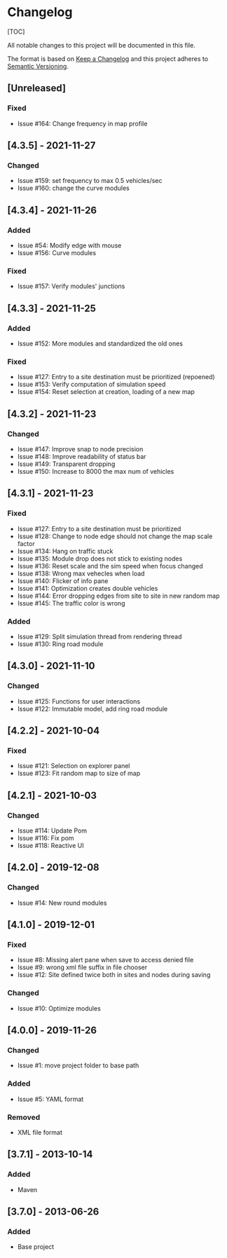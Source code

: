 # Changelog

[TOC]

All notable changes to this project will be documented in this file.

The format is based on [Keep a Changelog](http://keepachangelog.com/en/1.0.0/)
and this project adheres to [Semantic Versioning](http://semver.org/spec/v2.0.0.html).

## [Unreleased]

### Fixed

- Issue #164: Change frequency in map profile

## [4.3.5] - 2021-11-27

### Changed

- Issue #159: set frequency to max 0.5 vehicles/sec
- Issue #160: change the curve modules

## [4.3.4] - 2021-11-26

### Added

- Issue #54: Modify edge with mouse
- Issue #156: Curve modules

### Fixed

- Issue #157: Verify modules' junctions

## [4.3.3] - 2021-11-25

### Added

- Issue #152: More modules and standardized the old ones

### Fixed

- Issue #127: Entry to a site destination must be prioritized (repoened)
- Issue #153: Verify computation of simulation speed
- Issue #154: Reset selection at creation, loading of a new map

## [4.3.2] - 2021-11-23

### Changed

- Issue #147: Improve snap to node precision
- Issue #148: Improve readability of status bar
- Issue #149: Transparent dropping 
- Issue #150: Increase to 8000 the max num of vehicles
  
## [4.3.1] - 2021-11-23

### Fixed

- Issue #127: Entry to a site destination must be prioritized
- Issue #128: Change to node edge should not change the map scale factor
- Issue #134: Hang on traffic stuck
- Issue #135: Module drop does not stick to existing nodes
- Issue #136: Reset scale and the sim speed when focus changed
- Issue #138: Wrong max vehecles when load
- Issue #140: Flicker of info pane
- Issue #141: Optimization creates double vehicles
- Issue #144: Error dropping edges from site to site in new random map
- Issue #145: The traffic color is wrong

### Added

- Issue #129: Split simulation thread from rendering thread
- Issue #130: Ring road module

## [4.3.0] - 2021-11-10

### Changed

- Issue #125: Functions for user interactions
- Issue #122: Immutable model, add ring road module

## [4.2.2] - 2021-10-04

### Fixed
 
- Issue #121: Selection on explorer panel
- Issue #123: Fit random map to size of map

## [4.2.1] - 2021-10-03

### Changed

- Issue #114: Update Pom
- Issue #116: Fix pom
- Issue #118: Reactive UI
 
## [4.2.0] - 2019-12-08

### Changed

- Issue #14: New round modules

## [4.1.0] - 2019-12-01

### Fixed

- Issue #8: Missing alert pane when save to access denied file
- Issue #9: wrong xml file suffix in file chooser
- Issue #12: Site defined twice both in sites and nodes during saving

### Changed

- Issue #10: Optimize modules

## [4.0.0] - 2019-11-26

### Changed

- Issue #1: move project folder to base path

### Added

- Issue #5: YAML format

### Removed

- XML file format

## [3.7.1] - 2013-10-14

### Added

- Maven

## [3.7.0] - 2013-06-26

### Added

- Base project
